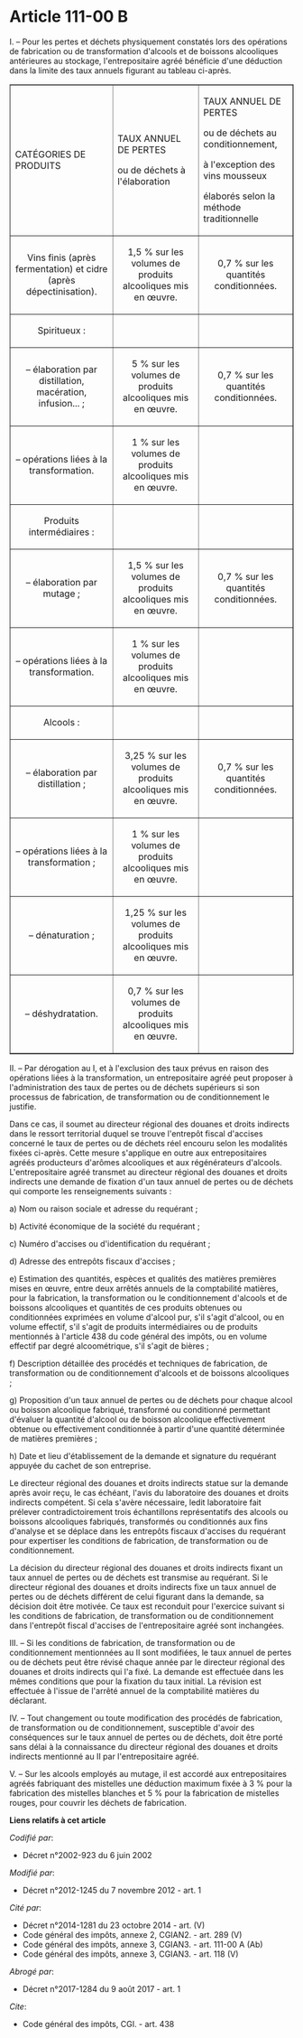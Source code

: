 # Article 111-00 B

I. – Pour les pertes et déchets physiquement constatés lors des opérations de fabrication ou de transformation d'alcools et
de boissons alcooliques antérieures au stockage, l'entrepositaire agréé bénéficie d'une déduction dans la limite des taux
annuels figurant au tableau ci-après. 

<table border="1">
  <tbody>
    <tr>
      <td>

CATÉGORIES DE PRODUITS 

</td>
      <td>

TAUX ANNUEL DE PERTES 

ou de déchets à l'élaboration 

</td>
      <td colspan="3">

TAUX ANNUEL DE PERTES 

ou de déchets au conditionnement, 

à l'exception des vins mousseux 

élaborés selon la méthode traditionnelle 

</td>
    </tr>
    <tr>
      <td align="center">

Vins finis (après fermentation) et cidre (après dépectinisation). 

</td>
      <td align="center">

1,5 % sur les volumes de produits alcooliques mis en œuvre. 

</td>
      <td align="center">

0,7 % sur les quantités conditionnées. 

</td>
    </tr>
    <tr>
      <td align="center">

Spiritueux : 

</td>
      <td align="center">
      </td><td align="center">
    </td></tr>
    <tr>
      <td align="center">

– élaboration par distillation, macération, infusion... ; 

</td>
      <td align="center">

5 % sur les volumes de produits alcooliques mis en œuvre. 

</td>
      <td align="center">

0,7 % sur les quantités conditionnées. 

</td>
    </tr>
    <tr>
      <td align="center">

– opérations liées à la transformation. 

</td>
      <td align="center">

1 % sur les volumes de produits alcooliques mis en œuvre. 

</td>
      <td align="center">
    </td></tr>
    <tr>
      <td align="center">

Produits intermédiaires : 

</td>
      <td align="center">
      </td><td align="center">
    </td></tr>
    <tr>
      <td align="center">

– élaboration par mutage ; 

</td>
      <td align="center">

1,5 % sur les volumes de produits alcooliques mis en œuvre. 

</td>
      <td align="center">

0,7 % sur les quantités conditionnées. 

</td>
    </tr>
    <tr>
      <td align="center">

– opérations liées à la transformation. 

</td>
      <td align="center">

1 % sur les volumes de produits alcooliques mis en œuvre. 

</td>
      <td align="center">
    </td></tr>
    <tr>
      <td align="center">

Alcools : 

</td>
      <td align="center">
      </td><td align="center">
    </td></tr>
    <tr>
      <td align="center">

– élaboration par distillation ; 

</td>
      <td align="center">

3,25 % sur les volumes de produits alcooliques mis en œuvre. 

</td>
      <td align="center">

0,7 % sur les quantités conditionnées. 

</td>
    </tr>
    <tr>
      <td align="center">

– opérations liées à la transformation ; 

</td>
      <td align="center">

1 % sur les volumes de produits alcooliques mis en œuvre. 

</td>
      <td align="center">
    </td></tr>
    <tr>
      <td align="center">

– dénaturation ; 

</td>
      <td align="center">

1,25 % sur les volumes de produits alcooliques mis en œuvre. 

</td>
      <td align="center">
    </td></tr>
    <tr>
      <td align="center">

– déshydratation. 

</td>
      <td align="center">

0,7 % sur les volumes de produits alcooliques mis en œuvre. 

</td>
    </tr>
  </tbody>
</table>

II. – Par dérogation au I, et à l'exclusion des taux prévus en raison des opérations liées à la transformation, un
entrepositaire agréé peut proposer à l'administration des taux de pertes ou de déchets supérieurs si son processus de
fabrication, de transformation ou de conditionnement le justifie. 

Dans ce cas, il soumet au directeur régional des douanes et droits indirects dans le ressort territorial duquel se trouve
l'entrepôt fiscal d'accises concerné le taux de pertes ou de déchets réel encouru selon les modalités fixées ci-après. Cette
mesure s'applique en outre aux entrepositaires agréés producteurs d'arômes alcooliques et aux régénérateurs d'alcools.
L'entrepositaire agréé transmet au directeur régional des douanes et droits indirects une demande de fixation d'un taux
annuel de pertes ou de déchets qui comporte les renseignements suivants : 

a) Nom ou raison sociale et adresse du requérant ; 

b) Activité économique de la société du requérant ; 

c) Numéro d'accises ou d'identification du requérant ; 

d) Adresse des entrepôts fiscaux d'accises ; 

e) Estimation des quantités, espèces et qualités des matières premières mises en œuvre, entre deux arrêtés annuels de la
comptabilité matières, pour la fabrication, la transformation ou le conditionnement d'alcools et de boissons alcooliques et
quantités de ces produits obtenues ou conditionnées exprimées en volume d'alcool pur, s'il s'agit d'alcool, ou en volume
effectif, s'il s'agit de produits intermédiaires ou de produits mentionnés à l'article 438 du code général des impôts, ou en
volume effectif par degré alcoométrique, s'il s'agit de bières ; 

f) Description détaillée des procédés et techniques de fabrication, de transformation ou de conditionnement d'alcools et de
boissons alcooliques ; 

g) Proposition d'un taux annuel de pertes ou de déchets pour chaque alcool ou boisson alcoolique fabriqué, transformé ou
conditionné permettant d'évaluer la quantité d'alcool ou de boisson alcoolique effectivement obtenue ou effectivement
conditionnée à partir d'une quantité déterminée de matières premières ; 

h) Date et lieu d'établissement de la demande et signature du requérant appuyée du cachet de son entreprise. 

Le directeur régional des douanes et droits indirects statue sur la demande après avoir reçu, le cas échéant, l'avis du
laboratoire des douanes et droits indirects compétent. Si cela s'avère nécessaire, ledit laboratoire fait prélever
contradictoirement trois échantillons représentatifs des alcools ou boissons alcooliques fabriqués, transformés ou
conditionnés aux fins d'analyse et se déplace dans les entrepôts fiscaux d'accises du requérant pour expertiser les
conditions de fabrication, de transformation ou de conditionnement. 

La décision du directeur régional des douanes et droits indirects fixant un taux annuel de pertes ou de déchets est transmise
au requérant. Si le directeur régional des douanes et droits indirects fixe un taux annuel de pertes ou de déchets différent
de celui figurant dans la demande, sa décision doit être motivée. Ce taux est reconduit pour l'exercice suivant si les
conditions de fabrication, de transformation ou de conditionnement dans l'entrepôt fiscal d'accises de l'entrepositaire agréé
sont inchangées. 

III. – Si les conditions de fabrication, de transformation ou de conditionnement mentionnées au II sont modifiées, le taux
annuel de pertes ou de déchets peut être révisé chaque année par le directeur régional des douanes et droits indirects qui
l'a fixé. La demande est effectuée dans les mêmes conditions que pour la fixation du taux initial. La révision est effectuée
à l'issue de l'arrêté annuel de la comptabilité matières du déclarant. 

IV. – Tout changement ou toute modification des procédés de fabrication, de transformation ou de conditionnement, susceptible
d'avoir des conséquences sur le taux annuel de pertes ou de déchets, doit être porté sans délai à la connaissance du
directeur régional des douanes et droits indirects mentionné au II par l'entrepositaire agréé. 

V. – Sur les alcools employés au mutage, il est accordé aux entrepositaires agréés fabriquant des mistelles une déduction
maximum fixée à 3 % pour la fabrication des mistelles blanches et 5 % pour la fabrication de mistelles rouges, pour couvrir
les déchets de fabrication.

**Liens relatifs à cet article**

_Codifié par_:

  - Décret n°2002-923 du 6 juin 2002

_Modifié par_:

  - Décret n°2012-1245 du 7 novembre 2012 - art. 1

_Cité par_:

  - Décret n°2014-1281 du 23 octobre 2014 - art. (V)
  - Code général des impôts, annexe 2, CGIAN2. - art. 289 (V)
  - Code général des impôts, annexe 3, CGIAN3. - art. 111-00 A (Ab)
  - Code général des impôts, annexe 3, CGIAN3. - art. 118 (V)

_Abrogé par_:

  - Décret n°2017-1284 du 9 août 2017 - art. 1

_Cite_:

  - Code général des impôts, CGI. - art. 438
